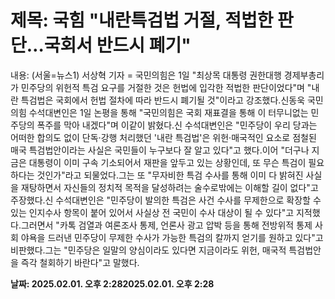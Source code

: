 # **제목: 국힘 "내란특검법 거절, 적법한 판단…국회서 반드시 폐기"**

  내용: (서울=뉴스1) 서상혁 기자 = 국민의힘은 1일 "최상목 대통령 권한대행 경제부총리가 민주당의 위헌적 특검 요구를 거절한 것은 헌법에 입각한 적법한 판단이었다"며 "내란 특검법은 국회에서 헌법 절차에 따라 반드시 폐기될 것"이라고 강조했다.신동욱 국민의힘 수석대변인은 1일 논평을 통해 "국민의힘은 국회 재표결을 통해 이 터무니없는 민주당의 폭주를 막아 내겠다"며 이같이 밝혔다.신 수석대변인은 "민주당이 우리 당과는 어떠한 합의도 없이 단독·강행 처리했던 '내란 특검법'은 위헌·매국적인 요소로 점철된 매국 특검법안이라는 사실은 국민들이 누구보다 잘 알고 있다"고 했다.이어 "더구나 지금은 대통령이 이미 구속 기소되어서 재판을 앞두고 있는 상황인데, 또 무슨 특검이 필요하다는 것인가"라고 되물었다.그는 또 "무자비한 특검 수사를 통해 이미 다 밝혀진 사실을 재탕하면서 자신들의 정치적 목적을 달성하려는 술수로밖에는 이해할 길이 없다"고 주장했다.신 수석대변인은 "민주당이 발의한 특검은 사건 수사를 무제한으로 확장할 수 있는 인지수사 항목이 붙어 있어서 사실상 전 국민이 수사 대상이 될 수 있다"고 지적했다.그러면서 "카톡 검열과 여론조사 통제, 언론사 광고 압박 등을 통해 전방위적 통제 사회 야욕을 드러낸 민주당이 무제한 수사가 가능한 특검의 칼까지 얻기를 원하고 있다"고 비판했다.그는 "민주당은 일말의 양심이라도 있다면 지금이라도 위헌, 매국적 특검법안을 즉각 철회하기 바란다"고 말했다.

  **날짜: 2025.02.01. 오후 2:282025.02.01. 오후 2:28**